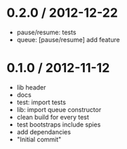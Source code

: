 
0.2.0 / 2012-12-22 
==================

  * pause/resume: tests
  * queue: [pause/resume] add feature

0.1.0 / 2012-11-12 
==================

  * lib header
  * docs
  * test: import tests
  * lib: import queue constructor
  * clean build for every test
  * test bootstraps include spies
  * add dependancies
  * "Initial commit"
